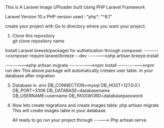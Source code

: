 This is A Laravel Image UPloader built Using PHP Laravel Framework

Laravel Version 10.x
PHP version used : "php": "^8.1"

create your project with
Go to directory where you want your project:
           

1) Clone this repository  
 git clone  repository name

Install Laravel breeze(package) for authetication through composer.
------->composer require laravel/breeze --dev
------->php artisan breeze:install
 
--------->php artisan migrate
---------->npm install
----------->npm run dev
This above package will automatically cretaes user table. in your database after migration

3) Database in .env
DB_CONNECTION=mysql
DB_HOST=127.0.0.1
DB_PORT=3306
DB_DATABASE=databasename
DB_USERNAME=username
DB_PASSWORD=databasepassword

4) Now lets create migrations and create images table:
   php artisan migrate 
   This will create images table in your database.

   All ready to go run your project through 
   -----> Php artisan serve.



